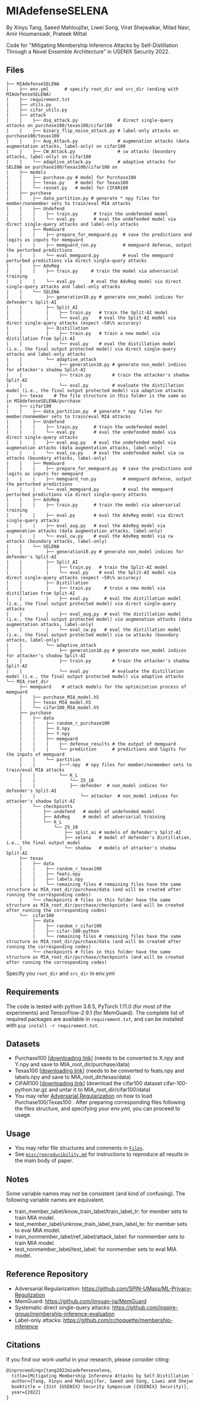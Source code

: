 # MIAdefenseSELENA
By Xinyu Tang, Saeed Mahloujifar, Liwei Song, Virat Shejwalkar, Milad Nasr, Amir Houmansadr, Prateek Mittal

Code for "Mitigating Membership Inference Attacks by Self-Distillation Through a Novel Ensemble Architecture" in USENIX Security 2022.

## Files
```shell
├── MIAdefenseSELENA
|    ├── env.yml      # specify root_dir and src_dir (ending with MIAdefenseSELENA)
|    ├── requirement.txt
|    ├── utils.py
|    ├── cifar_utils.py
|    ├── attack
|    |    ├── dsq_attack.py               # direct single-query attacks on purchase100/texas100/cifar100
|    |    ├── binary_flip_noise_attack.py # label-only attacks on purchase100/texas100
|    |	  ├── Aug_Attack.py               # augmenation attacks (data augmentation attacks, label-only) on cifar100
|    |    ├── CW_Attack.py                # cw attacks (boundary attacks, label-only) on cifar100
|    | 	  └── adaptive_attack.py          # adaptive attacks for SELENA on purchase100/texas100/cifar100 on
|    ├── models
|    |    ├── purchase.py # model for Purchase100
|    |	  ├── texas.py    # model for Texas100
|    |	  └── resnet.py   # model for CIFAR100   
|    ├── purchase
|    |    ├── data_partition.py # generate * npy files for member/nonmember sets to train/eval MIA attacks 
|    |    ├── Undefend
|    |    |    ├── train.py      # train the undefended model
|    |	  |    └── eval.py       # eval the undefended model via direct single-query attacks and label-only attacks
|    |	  ├── MemGuard
|    |	  |    ├── prepare_for_memguard.py  # save the predictions and logits as inputs for memguard
|    |	  |    ├── memguard_run.py          # memguard defense, output the perturbed predictions
|    |	  |    └── eval_memguard.py         # eval the memguard perturbed predictions via direct single-query attacks
|    |	  ├── AdvReg
|    |	  |    ├── train.py     # train the model via adversarial training
|    |	  |    └── eval.py      # eval the AdvReg model via direct single-query attacks and label-only attacks
|    |	  └── SELENA
|    |	       ├── generation10.py # generate non_model indices for defender's Split-AI
|    |	       ├── Split_AI
|    |	       |    ├── train.py   # train the Split-AI model
|    |	       |    └── eval.py    # eval the Split-AI model via direct single-query attacks (expect ~50\% accuracy) 
|    |	       ├── Distillation
|    |	       |    ├── train.py   # train a new model via distillation from Split-AI 
|    |	       |    └── eval.py    # eval the distillation model (i.e., the final output protected model) via direct single-query attacks and label-only attacks
|    |	       └── adaptive_attack
|    |	            ├── generation10.py # generate non_model indices for attacker's shadow Split-AI
|    |	            ├── train.py        # train the attacker's shadow Split-AI
|    |	            └── eval.py         # evaluate the distillation model (i.e., the final output protected model) via adaptive attacks
|    ├── texas    # The file structure in this folder is the same as in MIAdefenseSELENA/purchase
|    ├── cifar100
|    |    ├── data_partition.py  # generate * npy files for member/nonmember sets to train/eval MIA attacks 
|    |	  ├── Undefend
|    |	  |    ├── train.py      # train the undefended model
|    |	  |    └── eval.py       # eval the undefended model via direct single-query attacks
|    |	  |    ├── eval_aug.py   # eval the undefended model via augmenation attacks (data augmentation attacks, label-only)
|    |	  |    └── eval_cw.py    # eval the undefended model via cw attacks (boundary attacks, label-only)
|    |    ├── MemGuard
|    |	  |    ├── prepare_for_memguard.py  # save the predictions and logits as inputs for memguard
|    |	  |    ├── memguard_run.py          # memguard defense, output the perturbed predictions
|    |	  |    └── eval_memguard.py         # eval the memguard perturbed predictions via direct single-query attacks
|    |    ├── AdvReg
|    |	  |    ├── train.py      # train the model via adversarial training
|    |    |    ├── eval.py       # eval the AdvReg model via direct single-query attacks
|    |    |    ├── eval_aug.py   # eval the AdvReg model via augmenation attacks (data augmentation attacks, label-only)
|    |	  |    └── eval_cw.py    # eval the AdvReg model via cw attacks (boundary attacks, label-only)
|    |	  └── SELENA
|    |	       ├── generation10.py # generate non_model indices for defender's Split-AI
|    |	       ├── Split_AI
|    |	       |    ├── train.py   # train the Split-AI model
|    |	       |    └── eval.py    # eval the Split-AI model via direct single-query attacks (expect ~50\% accuracy) 
|    |	       ├── Distillation
|    |	       |    ├── train.py     # train a new model via distillation from Split-AI 
|    |	       |    ├── eval.py      # eval the distillation model (i.e., the final output protected model) via direct single-query attacks
|    |	       |    ├── eval_aug.py  # eval the distillation model (i.e., the final output protected model) via augmenation attacks (data augmentation attacks, label-only)
|    |	       |    └── eval_cw.py   # eval the distillation model (i.e., the final output protected model) via cw attacks (boundary attacks, label-only)
|    |	       └── adaptive_attack
|    |	            ├── generation10.py # generate non_model indices for attacker's shadow Split-AI
|    |	            ├── train.py        # train the attacker's shadow Split-AI
|    |	            └── eval.py         # evaluate the distillation model (i.e., the final output protected model) via adaptive attacks
└── MIA_root_dir
     ├── memguard    # attack models for the optimization process of memguard
     |    ├── purchase_MIA_model.h5
     |    ├── texas_MIA_model.h5
     |	  └── cifar100_MIA_model.h5
     ├── purchase
     |	  ├── data
     |	  |    ├── random_r_purchase100
     |    |    ├── X.npy
     |    |    ├── Y.npy
     |    |    ├── memguard
     |    |    |    ├── defense_results # the output of memguard
     |    |    |    └── prediction      # predictions and logits for the inputs of memguard
     |	  |    └── partition
     |	  |         ├──*.npy  # npy files for member/nonmember sets to train/eval MIA attacks 
     |	  |         └── K_L
     |    |             └── 25_10
     |	  |	            ├── defender  # non_model indices for defender's Split-AI
     |	  |                 └── attacker  # non_model indices for attacker's shadow Split-AI
     |	  └── checkpoints
     |	      ├── undefend   # model of undefended model
     |	      ├── AdvReg     # model of adversarial training
     |	      └── K_L
     |	          └── 25_10
     |                ├── split_ai # models of defender's Split-AI
     |                ├── selena   # model of defender's Distillation, i.e., the final output model
     |	      	      └── shadow   # models of attacker's shadow Split-AI
     ├── texas
     |    ├── data
     |    |    ├── random_r_texas100
     |    |    ├── feats.npy
     |    |    ├── labels.npy
     |    |    └── remaining files # remaining files have the same structure as MIA_root_dir/purchase/data (and will be created after running the corresponding codes)
     |	  └── checkpoints # files in this folder have the same structure as MIA_root_dir/purchase/checkpoints (and will be created after running the corresponding codes)
     └──  cifar100
      	  ├── data
      	  |    ├── random_r_cifar100
          |    ├── cifar-100-python
          |    └── remaining files # remaining files have the same structure as MIA_root_dir/purchase/data (and will be created after running the corresponding codes)
          └── checkpoints # files in this folder have the same structure as MIA_root_dir/purchase/checkpoints (and will be created after running the corresponding codes)      
```

Specify you ```root_dir``` and ```src_dir``` in env.yml

## Requirements
The code is tested with python 3.8.5, PyTorch 1.11.0 (for most of the experiments) and TensorFlow-2.9.1 (for MemGuard). The complete list of required packages are available in `requirement.txt`, and can be installed with `pip install -r requirement.txt`.

## Datasets
- Purchase100 [[downloading link](https://www.comp.nus.edu.sg/~reza/files/dataset_purchase.tgz)] (needs to be converted to X.npy and Y.npy and save to MIA_root_dir/purchase/data)
- Texas100 [[downloading link](https://www.comp.nus.edu.sg/~reza/files/dataset_texas.tgz)] (needs to be converted to feats.npy and labels.npy and save to MIA_root_dir/texas/data)
- CIFAR100 [[downloading link](http://www.cs.toronto.edu/~kriz/cifar.html)] (download the cifar100 dataset cifar-100-python.tar.gz and untar it to MIA_root_dir/cifar100/data)
- You may refer [Adversarial Regularization](https://github.com/SPIN-UMass/ML-Privacy-Regulization) on how to load Purchase100/Texas100 . After preparing corresponding files following the files structure, and specifying your env.yml, you can proceed to usage.


## Usage
- You may refer file structures and comments in [`Files`](./README.md#files).
- See [`misc/reproducibility.md`](./misc/reproducibility.md) for instructions to reproduce all results in the main body of paper.

## Notes 
Some variable names may not be consistent (and kind of confusing). The following variable names are equivalent.
- train_member_label/know_train_label/train_label_tr: for member sets to train MIA model.
- test_member_label/unknow_train_label_train_label_te: for member sets to eval MIA model.
- train_nonmember_label/ref_label/attack_label: for nonmember sets to train MIA model.
- test_nonmember_label/test_label: for nonmember sets to eval MIA model.


## Reference Repository
* Adversarial Regularization: https://github.com/SPIN-UMass/ML-Privacy-Regulization
* MemGuard: https://github.com/jinyuan-jia/MemGuard
* Systematic direct single-query attacks: https://github.com/inspire-group/membership-inference-evaluation
* Label-only attacks: https://github.com/cchoquette/membership-inference


## Citations

If you find our work useful in your research, please consider citing:

```tex
@inproceedings{tang2022miadefenseselena,
  title={Mitigating Membership Inference Attacks by Self-Distillation Through a Novel Ensemble Architecture},
  author={Tang, Xinyu and Mahloujifar, Saeed and Song, Liwei and Shejwalkar, Virat and Nasr, Milad and Houmansadr, Amir and Mittal, Prateek},
  booktitle = {31st {USENIX} Security Symposium ({USENIX} Security)},
  year={2022}
}
```